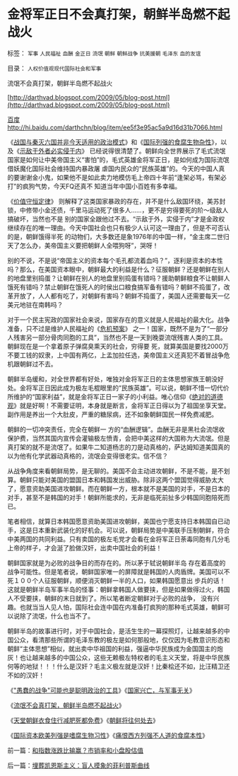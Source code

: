 # 金将军正日不会真打架，朝鲜半岛燃不起战火

标签： `军事` `人民福祉` `血酬` `金正日` `流氓` `朝鲜` `朝鲜战争` `抗美援朝` `毛泽东` `血的友谊` 

目录： `人权价值观现代国际社会和军事`

流氓不会真打架，朝鲜半岛燃不起战火

[http://darthvad.blogspot.com/2009/05/blog-post.html](http://darthvad.blogspot.com/2009/05/blog-post.html)

[百度http://hi.baidu.com/darthchn/blog/item/ee5f3e95ac5a9d16d31b7066.html](http://hi.baidu.com/darthchn/blog/item/ee5f3e95ac5a9d16d31b7066.html)

《[战国与秦灭六国并非今天适用的政治模式](../../../2008/9/12/战国与秦灭六国并非今天适用的政治模式.md)》和《[国际列强的食腐生物杂性](../../../2009/5/31/西方列强帝国主义国家不够“哥们人道”的食腐本性.md)》，以及《[示敌于外者必实侵于内](http://blog.sina.com.cn/s/blog_5563a64d0100cz6e.html)》
已经说得很清楚了。朝鲜向全世界展示了毛式流氓国家是如何让中美帝国主义“害怕”的，毛式英雄金将军正日，是如何成为国际流氓借妖魔化国际社会维持国内暴政屠
虐国内民众的“民族英雄”的。今天的中国人真的要谢谢金小鬼，如果他不是如此卖力地模仿毛上帝四十年前“逢架必骂，有架必打”的疯狗气势，今天FQ还真不
知道当年中国小百姓有多幸福。

《[价值守恒定律](../../../2008/7/27/价值守衡定律：抓生产促GDP，不如“抓就业促消费”.md)》
则解释了这类国家暴政的存在，并不是什么敌国环绕，美苏封锁，中修带小金还债，千里马运动死了很多人……，更不是穷得要死的阶～级敌人搞破坏，当然也不是
别的国家全跟他过不去。“示敌于外，实侵于内”才是金政权继续存在的唯一理由。今天中国社会也只有极少人认可这一理由了，但是不可否认的是，朝鲜饿得半死
的动物们，大多数还是象1976年的中国一样，“金主席二世归天了怎么办，美帝国主义要把朝鲜人全喂狗呀”，哭呀！

别的不说，不是说“帝国主义的资本每个毛孔都流着血吗？”，逐利是资本的本性吗？那么，在美国资本眼中，朝鲜最大的利益是什么？征服朝鲜？还是朝鲜在别人的地盘里别捣蛋？让朝鲜在别人的地盘里别捣蛋有错吗？援助朝鲜粮食不让朝鲜人饿死有错吗？禁止朝鲜在饿死人的时侯出口粮食搞军备有错吗？朝鲜不捣蛋了，改革开放了，人人都有吃了，对朝鲜有害吗？朝鲜不捣蛋了，美国人还需要每天一亿美元地驻在南韩吗？

对于一个民主宪政的国家社会来说，国家存在的意义就是人民福祉的最大化。战争准备，只不过是维护人民福祉的《[危机预案](../../../2009/5/16/市场和经济中的危机干预.md)》
之一！国家，既然不是为了“一部分人残害另一部分骨肉同胞的工具”，当然也不是一天到晚耍流氓残害人类的工具。朝鲜现在是一个拿着原子弹腐臭熏天的社会，穷得要
死，就算美国是要找2000万不要工钱的奴隶，上中国有两亿，上孟加拉任选，美帝国主义还真犯不着冒战争危机跟朝鲜过不去。



朝鲜半岛缓和，对全世界都有好处，唯独对金将军正日的主体思想家族王朝没好处。金将军正日因此成为极左毛棍眼里的“民族英雄”。可以说，朝鲜不惜一切代价所维护的“国家利益”，就是金将军正日一家子的小利益。唯心信仰《[绝对的道德观](../../../2009/3/11/信仰，个人世界观的基础断言；不是绝对的道德标准.md)》就是好啊！不需要证明，本身就是断言，金将军正日得以为了祖国坐享天堂。副作用是养出一个大肚皮，严重的糖尿病，还不如象朝鲜国民一样免费减肥。



朝鲜的一切冲突责任，完全在朝鲜一
方的“血酬逻辑”。血酬无非是黑社会流氓收保护费，当然其国内宣传会灌输极左愤青，会把中美这样的大国称为大流氓。但是真打架的就不是流氓了。如果牛二知道杨志的刀是动真格的，萨达姆知道美国真的以为他有化学武器动真格的，流氓会变得很老实。信不信？



从战争角度来看朝鲜局势，是无聊的。美国不会主动进攻朝鲜，不是不能，是不划算。朝鲜只能对美国的盟国日本和韩国发出威胁。除非这两个盟国觉得威胁太大了，愿意资助美国进攻朝鲜。而在朝鲜一方，根本就不是美国的对手，不是日本的对手，甚至不是韩国的对手！朝鲜所能求的，无非是临死前扯多少韩国同胞陪死而已。

笔者相信，就算日本韩国愿意资助美国进攻朝鲜，美国也宁愿支持日本韩国自已动手，这是日本重新武装化的好机会。可以说，朝鲜局势是中美联手压制朝鲜，符合中美两国的共同利益。只有卖国的极左毛党才会看在金将军正日荼毒同胞有几分毛上帝的样子，才会涎了脸做汉奸，出卖中国社会的利益！

朝鲜国家就是为必败的战争目的而存在的。所以茅于轼说朝鲜半岛
存在着高度的战争可能性。但是笔者说，朝鲜国家唯一的屏障就是韩国的人肉盾牌。美国可以不死１００个人征服朝鲜，顺便消灭朝鲜一半的人口，如果韩国愿意出
步兵的话！这就是朝鲜半岛军事半岛的怪事：朝鲜拿韩国人做要挟，但是如果做得过火，韩国人不受要挟，朝鲜的末日就到了。所以笔者断定朝鲜对于必败的战争，
没有兴趣。也就当当人见人怕，国际社会连中国在内准备打疯狗的那种毛式英雄，朝鲜可以说除了流氓，什么也当不了。



朝鲜半岛的故事进行时，对于中国社会，是活生生的一幕探照灯，让越来越多的中国公众，看清那些所谓的毛泽东教的极左是如何那般地，仅仅因为毛教意识形态和
朝鲜“主体思想”相似，就出卖中华祖国的利益，强逼中华民族成为金国国主的炮灰！也让越来越多的中国公众，这些无赖极左特权者的毛主义天堂，将是中华民族
何等的地狱！！！什么是汉奸？毛主义极左就是汉奸！比秦桧还不如，比汪精卫还不如的汉奸！



《["愚蠢的战争"可能也是聪明政治的工具](../../../2009/1/30/&quot;愚蠢的战争&quot;可能也是聪明政治的工具.md)》《[国家兴亡，与军事无关](../../../2009/2/1/国家兴亡，与军事无关.md)》

《[流氓不会真打架，朝鲜半岛燃不起战火](../../../2009/6/2/金将军正日不会真打架，朝鲜半岛燃不起战火.md)》

《[天堂朝鲜衣食住行减肥死都免费](../../../2009/6/3/朝鲜是个天堂，衣食住行减肥死都免费.md)》《[朝鲜将往何处去](http://blog.sina.com.cn/s/blog_5563a64d0100d9wx.html)》

《[国际资本欧美列强是嗜腐生物习性](../../../2009/5/30/国际资本欧美列强是嗜腐生物习性.md)》《[痛恨西方列强不人道的食腐本性](../../../2009/5/31/西方列强帝国主义国家不够“哥们人道”的食腐本性.md)》

前一篇：[和指数涨跌比输赢？市销率和小盘股估值](../../../2009/6/2/和指数涨跌比输赢？市销率和小盘股估值.md)

后一篇：[埋葬凯恩斯主义：盲人摸象的菲利普斯曲线](../../../2009/6/2/埋葬凯恩斯主义：盲人摸象的菲利普斯曲线.md)